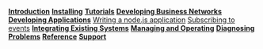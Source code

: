 **[Introduction](../introduction/introduction.html)**
**[Installing](../getting-started/getting-started.html)**
**[Tutorials](../tutorials/tutorials.html)**
**[Developing Business Networks](../business-network/businessnetwork.html)**
**[Developing Applications](../applications/genapp.html)**
[Writing a node.js application](../applications/genapp.html)
[Subscribing to events](../applications/subscribing-to-events.html)
**[Integrating Existing Systems](../integrating/integrating-index.html)**
**[Managing and Operating](../managing/managingindex.html)**
**[Diagnosing Problems](../problems/diagnostics.html)**
**[Reference](../reference/MeetTheModules.html)**
**[Support](../support/index.html)**
